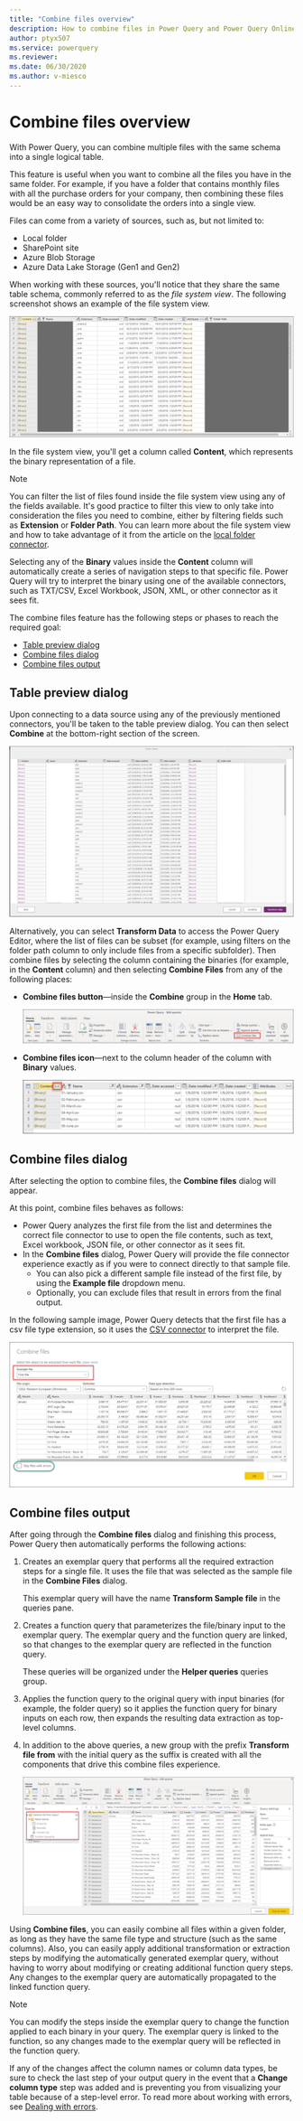 ```yaml
---
title: "Combine files overview" 
description: How to combine files in Power Query and Power Query Online
author: ptyx507
ms.service: powerquery
ms.reviewer: 
ms.date: 06/30/2020
ms.author: v-miesco
---
```


# Combine files overview

With Power Query, you can combine multiple files with the same schema into a single logical table.

This feature is useful when you want to combine all the files you have in the same folder. For example, if you have a folder that contains monthly files with all the purchase orders for your company, then combining these files would be an easy way to consolidate the orders into a single view.

Files can come from a variety of sources, such as, but not limited to:
* Local folder
* SharePoint site
* Azure Blob Storage
* Azure Data Lake Storage (Gen1 and Gen2)

When working with these sources, you'll notice that they share the same table schema, commonly referred to as the *file system view*. The following screenshot shows an example of the file system view.

![File system view](images/me-combine-files-overview-file-system-view.png)

In the file system view, you'll get a column called **Content**, which represents the binary representation of a file.

>[!Note]
> You can filter the list of files found inside the file system view using any of the fields available. It's good practice to filter this view to only take into consideration the files you need to combine, either by filtering fields such as **Extension** or **Folder Path**. You can learn more about the file system view and how to take advantage of it from the article on the [local folder connector](connectors/folder.md).

Selecting any of the **Binary** values inside the **Content** column will automatically create a series of navigation steps to that specific file. Power Query will try to interpret the binary using one of the available connectors, such as TXT/CSV, Excel Workbook, JSON, XML, or other connector as it sees fit.

The combine files feature has the following steps or phases to reach the required goal:
* [Table preview dialog](#table-preview-dialog)
* [Combine files dialog](#combine-files-dialog)
* [Combine files output](#combine-files-output)

## Table preview dialog

Upon connecting to a data source using any of the previously mentioned connectors, you'll be taken to the table preview dialog. You can then select **Combine** at the bottom-right section of the screen.

![Table preview with combine option](images/combinefiles1.png)

Alternatively, you can select **Transform Data** to access the Power Query Editor, where the list of files can be subset (for example, using filters on the folder path column to only include files from a specific subfolder). Then combine files by selecting the column containing the binaries (for example, in the **Content** column) and then selecting **Combine Files** from any of the following places:

* **Combine files button**&mdash;inside the **Combine** group in the **Home** tab.

   ![Combine files button in Home tab](images/me-combine-files-overview-combine-files-button-home.png)

* **Combine files icon**&mdash;next to the column header of the column with **Binary** values.

   ![Combine files icon in column header](images/me-combine-files-overview-combine-files-button-header.png)

## Combine files dialog

After selecting the option to combine files, the **Combine files** dialog will appear.

At this point, combine files behaves as follows:
* Power Query analyzes the first file from the list and determines the correct file connector to use to open the file contents, such as text, Excel workbook, JSON file, or other connector as it sees fit.
* In the **Combine files** dialog, Power Query will provide the file connector experience exactly as if you were to connect directly to that sample file.
  * You can also pick a different sample file instead of the first file, by using the **Example file** dropdown menu.
  * Optionally, you can exclude files that result in errors from the final output.

In the following sample image, Power Query detects that the first file has a csv file type extension, so it uses the [CSV connector](connectors/textcsv.md) to interpret the file.

![Combine files dialog](images/me-combine-files-overview-combine-files-dialog.png)

## Combine files output

After going through the **Combine files** dialog and finishing this process, Power Query then automatically performs the following actions:

1. Creates an exemplar query that performs all the required extraction steps for a single file. It uses the file that was selected as the sample file in the **Combine Files** dialog.

   This exemplar query will have the name **Transform Sample file** in the queries pane.

2. Creates a function query that parameterizes the file/binary input to the exemplar query. The exemplar query and the function query are linked, so that changes to the exemplar query are reflected in the function query.

   These queries will be organized under the **Helper queries** queries group.

3. Applies the function query to the original query with input binaries (for example, the folder query) so it applies the function query for binary inputs on each row, then expands the resulting data extraction as top-level columns.

4. In addition to the above queries, a new group with the prefix **Transform file from** with the initial query as the suffix is created with all the components that drive this combine files experience.

   ![Combine files output](images/me-combine-files-overview-combine-files-output.png)

Using **Combine files**, you can easily combine all files within a given folder, as long as they have the same file type and structure (such as the same columns).
Also, you can easily apply additional transformation or extraction steps by modifying the automatically generated exemplar query, without having to worry about modifying or creating additional function query steps. Any changes to the exemplar query are automatically propagated to the linked function query.

>[!Note]
>You can modify the steps inside the exemplar query to change the function applied to each binary in your query. The exemplar query is linked to the function, so any changes made to the exemplar query will be reflected in the function query. 
>
>If any of the changes affect the column names or column data types, be sure to check the last step of your output query in the event that a **Change column type** step was added and is preventing you from visualizing your table because of a step-level error. To read more about working with errors, see [Dealing with errors](dealing-with-errors.md).  
